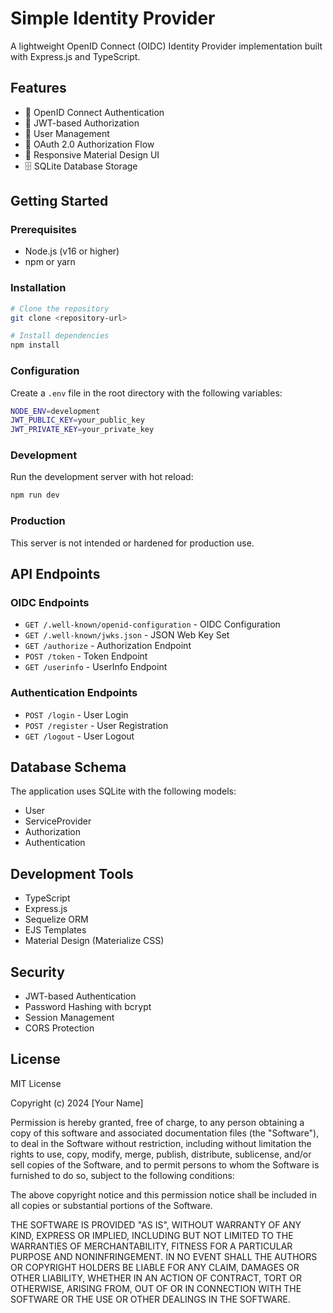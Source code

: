 # Simple Identity Provider

A lightweight OpenID Connect (OIDC) Identity Provider implementation built with Express.js and TypeScript.

## Features

- 🔐 OpenID Connect Authentication
- 🔑 JWT-based Authorization
- 👤 User Management
- 🔄 OAuth 2.0 Authorization Flow
- 📱 Responsive Material Design UI
- 🗄️ SQLite Database Storage

## Getting Started

### Prerequisites

- Node.js (v16 or higher)
- npm or yarn

### Installation

```sh
# Clone the repository
git clone <repository-url>

# Install dependencies
npm install
```

### Configuration

Create a `.env` file in the root directory with the following variables:

```sh
NODE_ENV=development
JWT_PUBLIC_KEY=your_public_key
JWT_PRIVATE_KEY=your_private_key
```

### Development

Run the development server with hot reload:

```sh
npm run dev
```

### Production

This server is not intended or hardened for production use.

## API Endpoints

### OIDC Endpoints

- `GET /.well-known/openid-configuration` - OIDC Configuration
- `GET /.well-known/jwks.json` - JSON Web Key Set
- `GET /authorize` - Authorization Endpoint
- `POST /token` - Token Endpoint
- `GET /userinfo` - UserInfo Endpoint

### Authentication Endpoints

- `POST /login` - User Login
- `POST /register` - User Registration
- `GET /logout` - User Logout

## Database Schema

The application uses SQLite with the following models:

- User
- ServiceProvider
- Authorization
- Authentication

## Development Tools

- TypeScript
- Express.js
- Sequelize ORM
- EJS Templates
- Material Design (Materialize CSS)

## Security

- JWT-based Authentication
- Password Hashing with bcrypt
- Session Management
- CORS Protection

## License

MIT License

Copyright (c) 2024 [Your Name]

Permission is hereby granted, free of charge, to any person obtaining a copy
of this software and associated documentation files (the "Software"), to deal
in the Software without restriction, including without limitation the rights
to use, copy, modify, merge, publish, distribute, sublicense, and/or sell
copies of the Software, and to permit persons to whom the Software is
furnished to do so, subject to the following conditions:

The above copyright notice and this permission notice shall be included in all
copies or substantial portions of the Software.

THE SOFTWARE IS PROVIDED "AS IS", WITHOUT WARRANTY OF ANY KIND, EXPRESS OR
IMPLIED, INCLUDING BUT NOT LIMITED TO THE WARRANTIES OF MERCHANTABILITY,
FITNESS FOR A PARTICULAR PURPOSE AND NONINFRINGEMENT. IN NO EVENT SHALL THE
AUTHORS OR COPYRIGHT HOLDERS BE LIABLE FOR ANY CLAIM, DAMAGES OR OTHER
LIABILITY, WHETHER IN AN ACTION OF CONTRACT, TORT OR OTHERWISE, ARISING FROM,
OUT OF OR IN CONNECTION WITH THE SOFTWARE OR THE USE OR OTHER DEALINGS IN THE
SOFTWARE.